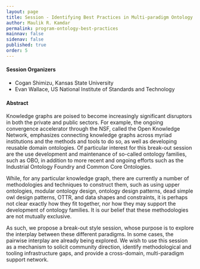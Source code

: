 ```yaml
---
layout: page
title: Session - Identifying Best Practices in Multi-paradigm Ontology Family Development
author: Maulik R. Kamdar
permalink: program-ontology-best-practices
mainnav: false
sidenav: false
published: true
order: 5
---
```


#### Session Organizers
- Cogan Shimizu, Kansas State University 
- Evan Wallace, US National Institute of Standards and Technology

#### Abstract 
Knowledge graphs are poised to become increasingly significant disruptors in both the private and public sectors. For example, the ongoing convergence accelerator through the NSF, called the Open Knowledge Network, emphasizes connecting knowledge graphs across myriad institutions and the methods and tools to do so, as well as developing reusable domain ontologies. Of particular interest for this break-out session are the use development and maintenance of so-called ontology families, such as OBO, in addition to more recent and ongoing efforts such as the Industrial Ontology Foundry and Common Core Ontologies. 

While, for any particular knowledge graph, there are currently a number of methodologies and techniques to construct them, such as using upper ontologies, modular ontology design, ontology design patterns, dead simple owl design patterns, OTTR, and data shapes and constraints, it is perhaps not clear exactly how they fit together, nor how they may support the development of ontology families. It is our belief that these methodologies are not mutually exclusive. 

As such, we propose a break-out style session, whose purpose is to explore the interplay between these different paradigms. In some cases, the pairwise interplay are already being explored. We wish to use this session as a mechanism to solicit community direction, identify methodological and tooling infrastructure gaps, and provide a cross-domain, multi-paradigm support network. 
